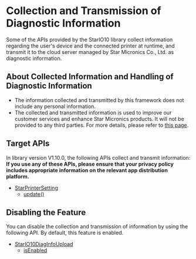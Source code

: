# Collection and Transmission of Diagnostic Information

Some of the APIs provided by the StarIO10 library collect information regarding the user's device and the connected printer at runtime, and transmit it to the cloud server managed by Star Micronics Co., Ltd. as diagnostic information.

## About Collected Information and Handling of Diagnostic Information

- The information collected and transmitted by this framework does not include any personal information.
- The collected and transmitted information is used to improve our customer services and enhance Star Micronics products. It will not be provided to any third parties. For more details, please refer to [this page](https://www.star-m.jp/prjump/000193.html).

## Target APIs

In library version V1.10.0, the following APIs collect and transmit information:  
**If you use any of these APIs, please ensure that your privacy policy includes appropriate information on the relevant app distribution platform.**

- [StarPrinterSetting](https://star-m.jp/products/s_print/sdk/react-native-star-io10/manual/en/api-reference/star-printer-setting-firmware/index.html)
  - [update()](https://star-m.jp/products/s_print/sdk/react-native-star-io10/manual/en/api-reference/star-printer-setting-firmware/update.htmll)

## Disabling the Feature

You can disable the collection and transmission of information by using the following API. By default, this feature is enabled.

- [StarIO10DiagInfoUpload](https://star-m.jp/products/s_print/sdk/react-native-star-io10/manual/en/api-reference/star-io10-diag-info-upload/index.html)
  - [isEnabled](https://star-m.jp/products/s_print/sdk/react-native-star-io10/manual/en/api-reference/star-io10-diag-info-upload/is-enabled.html)